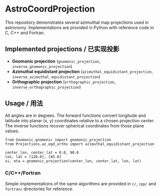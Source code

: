 # AstroCoordProjection

This repository demonstrates several azimuthal map projections used in astronomy.  Implementations are provided in Python with reference code in C, C++ and Fortran.

## Implemented projections / 已实现投影

- **Gnomonic projection** (`gnomonic_projection`, `inverse_gnomonic_projection`)
- **Azimuthal equidistant projection** (`azimuthal_equidistant_projection`, `inverse_azimuthal_equidistant_projection`)
- **Orthographic projection** (`orthographic_projection`, `inverse_orthographic_projection`)

## Usage / 用法

All angles are in degrees.  The forward functions convert longitude and latitude into planar \(x, y\) coordinates relative to a chosen projection center.  The inverse functions recover spherical coordinates from those plane values.

```
from Gnomonic.gnomonic import gnomonic_projection
from Projections.az_eqd_ortho import azimuthal_equidistant_projection

center_lon, center_lat = 0.0, 90.0
lon, lat = [120.0], [45.0]
xi, eta = gnomonic_projection(center_lon, center_lat, lon, lat)
```

### C/C++/Fortran

Simple implementations of the same algorithms are provided in `c/`, `cpp/` and `fortran/` directories for reference.
